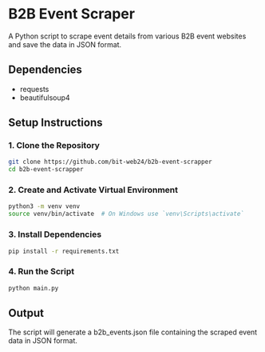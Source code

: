 # B2B Event Scraper

A Python script to scrape event details from various B2B event websites and save the data in JSON format.

## Dependencies
- requests
- beautifulsoup4


## Setup Instructions

### 1. Clone the Repository

```sh
git clone https://github.com/bit-web24/b2b-event-scrapper
cd b2b-event-scrapper
```

### 2. Create and Activate Virtual Environment
```sh
python3 -m venv venv
source venv/bin/activate  # On Windows use `venv\Scripts\activate`
```

### 3. Install Dependencies
```sh
pip install -r requirements.txt
```

### 4. Run the Script
```sh
python main.py
```

## Output
The script will generate a b2b_events.json file containing the scraped event data in JSON format.

